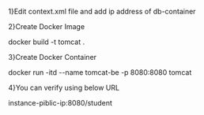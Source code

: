 1}Edit context.xml file and add ip address of db-container



2}Create Docker Image

   
   docker build -t tomcat .

3}Create Docker Container


   docker run -itd --name tomcat-be -p 8080:8080 tomcat

4}You can verify using below URL


   instance-piblic-ip:8080/student

